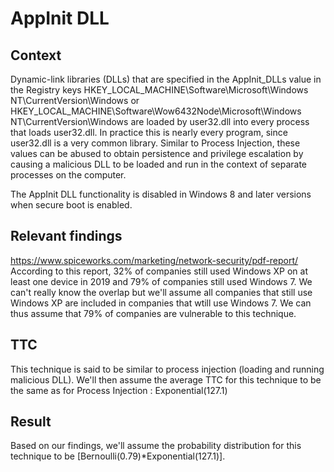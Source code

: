 # AppInit DLL

## Context 

Dynamic-link libraries (DLLs) that are specified in the AppInit_DLLs value in the Registry keys HKEY_LOCAL_MACHINE\Software\Microsoft\Windows NT\CurrentVersion\Windows or HKEY_LOCAL_MACHINE\Software\Wow6432Node\Microsoft\Windows NT\CurrentVersion\Windows are loaded by user32.dll into every process that loads user32.dll. In practice this is nearly every program, since user32.dll is a very common library. Similar to Process Injection, these values can be abused to obtain persistence and privilege escalation by causing a malicious DLL to be loaded and run in the context of separate processes on the computer.

The AppInit DLL functionality is disabled in Windows 8 and later versions when secure boot is enabled.

## Relevant findings

https://www.spiceworks.com/marketing/network-security/pdf-report/
According to this report, 32% of companies still used Windows XP on at least one device in 2019 and 79% of companies still used Windows 7. We can't really know the overlap but we'll assume all companies that still use Windows XP are included in companies that wtill use Windows 7. We can thus assume that 79% of companies are vulnerable to this technique.

## TTC

This technique is said to be similar to process injection (loading and running malicious DLL). We'll then assume the average TTC for this technique to be the same as for Process Injection : Exponential(127.1)

## Result

Based on our findings, we'll assume the probability distribution for this technique to be [Bernoulli(0.79)*Exponential(127.1)].